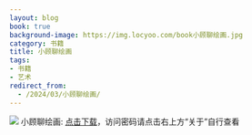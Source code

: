 ```yaml
---
layout: blog
book: true
background-image: https://img.locyoo.com/book小顾聊绘画.jpg
category: 书籍
title: 小顾聊绘画
tags:
- 书籍
- 艺术
redirect_from:
  - /2024/03/小顾聊绘画/
---
```

![](https://img.locyoo.com/book小顾聊绘画.jpg)
小顾聊绘画: <a name = "ref1" href="https://url18.ctfile.com/f/50983618-1380725173-2aa067?p=3619">点击下载</a>，访问密码请点击右上方“关于”自行查看